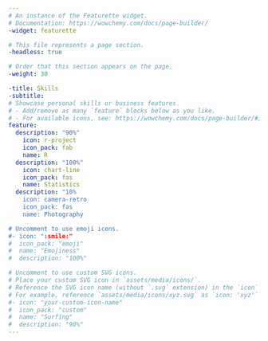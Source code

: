 ```yaml
---
# An instance of the Featurette widget.
# Documentation: https://wowchemy.com/docs/page-builder/
-widget: featurette

# This file represents a page section.
-headless: true

# Order that this section appears on the page.
-weight: 30

-title: Skills
-subtitle:
# Showcase personal skills or business features.
# - Add/remove as many `feature` blocks below as you like.
# - For available icons, see: https://wowchemy.com/docs/page-builder/#icons
feature:
  description: "90%"
    icon: r-project
    icon_pack: fab
    name: R
  description: "100%"
    icon: chart-line
    icon_pack: fas
    name: Statistics
  description: "10%
    icon: camera-retro
    icon_pack: fas
    name: Photography

# Uncomment to use emoji icons.
#- icon: ":smile:"
#  icon_pack: "emoji"
#  name: "Emojiness"
#  description: "100%"  

# Uncomment to use custom SVG icons.
# Place your custom SVG icon in `assets/media/icons/`.
# Reference the SVG icon name (without `.svg` extension) in the `icon` field.
# For example, reference `assets/media/icons/xyz.svg` as `icon: 'xyz'`
#- icon: "your-custom-icon-name"
#  icon_pack: "custom"
#  name: "Surfing"
#  description: "90%"
---
```

